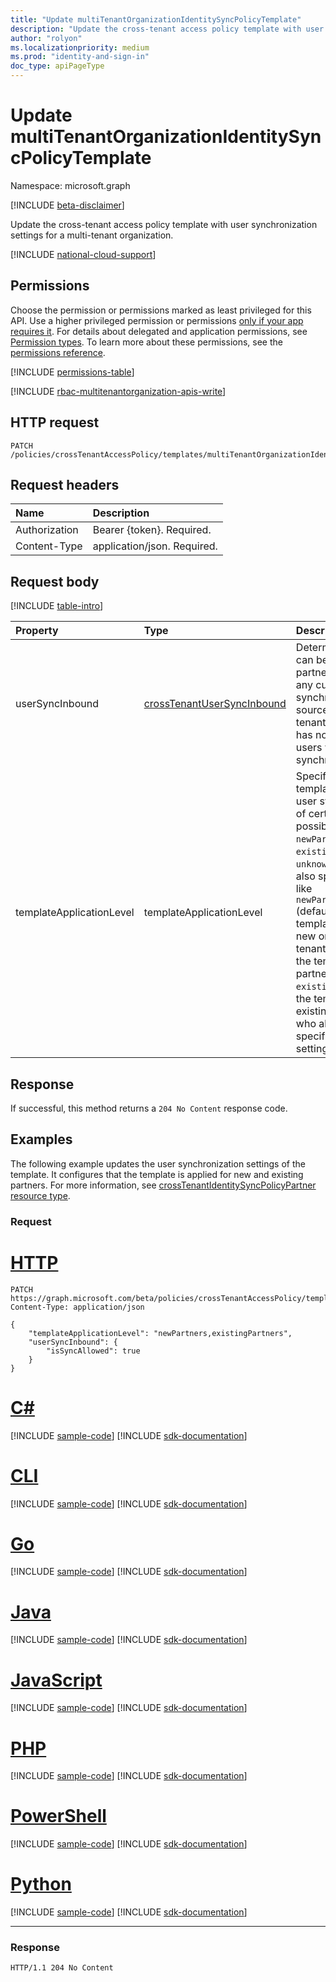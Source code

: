 ```yaml
---
title: "Update multiTenantOrganizationIdentitySyncPolicyTemplate"
description: "Update the cross-tenant access policy template with user synchronization settings for a multi-tenant organization."
author: "rolyon"
ms.localizationpriority: medium
ms.prod: "identity-and-sign-in"
doc_type: apiPageType
---
```


# Update multiTenantOrganizationIdentitySyncPolicyTemplate
Namespace: microsoft.graph

[!INCLUDE [beta-disclaimer](../../includes/beta-disclaimer.md)]

Update the cross-tenant access policy template with user synchronization settings for a multi-tenant organization.

[!INCLUDE [national-cloud-support](../../includes/global-only.md)]

## Permissions
Choose the permission or permissions marked as least privileged for this API. Use a higher privileged permission or permissions [only if your app requires it](/graph/permissions-overview#best-practices-for-using-microsoft-graph-permissions). For details about delegated and application permissions, see [Permission types](/graph/permissions-overview#permission-types). To learn more about these permissions, see the [permissions reference](/graph/permissions-reference).

<!-- { "blockType": "permissions", "name": "multitenantorganizationidentitysyncpolicytemplate_update" } -->
[!INCLUDE [permissions-table](../includes/permissions/multitenantorganizationidentitysyncpolicytemplate-update-permissions.md)]

[!INCLUDE [rbac-multitenantorganization-apis-write](../includes/rbac-for-apis/rbac-multitenantorganization-apis-write.md)]

## HTTP request

<!-- {
  "blockType": "ignored"
}
-->
``` http
PATCH /policies/crossTenantAccessPolicy/templates/multiTenantOrganizationIdentitySynchronization
```

## Request headers
|Name|Description|
|:---|:---|
|Authorization|Bearer {token}. Required.|
|Content-Type|application/json. Required.|

## Request body
[!INCLUDE [table-intro](../../includes/update-property-table-intro.md)]


|Property|Type|Description|
|:---|:---|:---|
|userSyncInbound|[crossTenantUserSyncInbound](../resources/crosstenantusersyncinbound.md)|Determines whether users can be synchronized from the partner tenant. `false` causes any current user synchronization from the source tenant to the target tenant to stop. This property has no impact on existing users who have already been synchronized.|
|templateApplicationLevel|templateApplicationLevel|Specifies whether the template will be applied to user synchronization settings of certain tenants. The possible values are: `none`, `newPartners`, `existingPartners`, `unknownFutureValue`. You can also specify multiple values like `newPartners,existingPartners` (default). `none` indicates the template is not applied to any new or existing partner tenants. `newPartners` indicates the template is applied to new partner tenants. `existingPartners` indicates the template is applied to existing partner tenants, those who already had partner-specific user synchronization settings in place. Optional.|


## Response

If successful, this method returns a `204 No Content` response code.

## Examples

The following example updates the user synchronization settings of the template. It configures that the template is applied for new and existing partners. For more information, see [crossTenantIdentitySyncPolicyPartner resource type](../resources/crosstenantidentitysyncpolicypartner.md).

### Request

# [HTTP](#tab/http)
<!-- {
  "blockType": "request",
  "name": "update_multitenantorganizationidentitysyncpolicytemplate"
}
-->
``` http
PATCH https://graph.microsoft.com/beta/policies/crossTenantAccessPolicy/templates/multiTenantOrganizationIdentitySynchronization
Content-Type: application/json

{
    "templateApplicationLevel": "newPartners,existingPartners",
    "userSyncInbound": {
        "isSyncAllowed": true
    }
}
```

# [C#](#tab/csharp)
[!INCLUDE [sample-code](../includes/snippets/csharp/update-multitenantorganizationidentitysyncpolicytemplate-csharp-snippets.md)]
[!INCLUDE [sdk-documentation](../includes/snippets/snippets-sdk-documentation-link.md)]

# [CLI](#tab/cli)
[!INCLUDE [sample-code](../includes/snippets/cli/update-multitenantorganizationidentitysyncpolicytemplate-cli-snippets.md)]
[!INCLUDE [sdk-documentation](../includes/snippets/snippets-sdk-documentation-link.md)]

# [Go](#tab/go)
[!INCLUDE [sample-code](../includes/snippets/go/update-multitenantorganizationidentitysyncpolicytemplate-go-snippets.md)]
[!INCLUDE [sdk-documentation](../includes/snippets/snippets-sdk-documentation-link.md)]

# [Java](#tab/java)
[!INCLUDE [sample-code](../includes/snippets/java/update-multitenantorganizationidentitysyncpolicytemplate-java-snippets.md)]
[!INCLUDE [sdk-documentation](../includes/snippets/snippets-sdk-documentation-link.md)]

# [JavaScript](#tab/javascript)
[!INCLUDE [sample-code](../includes/snippets/javascript/update-multitenantorganizationidentitysyncpolicytemplate-javascript-snippets.md)]
[!INCLUDE [sdk-documentation](../includes/snippets/snippets-sdk-documentation-link.md)]

# [PHP](#tab/php)
[!INCLUDE [sample-code](../includes/snippets/php/update-multitenantorganizationidentitysyncpolicytemplate-php-snippets.md)]
[!INCLUDE [sdk-documentation](../includes/snippets/snippets-sdk-documentation-link.md)]

# [PowerShell](#tab/powershell)
[!INCLUDE [sample-code](../includes/snippets/powershell/update-multitenantorganizationidentitysyncpolicytemplate-powershell-snippets.md)]
[!INCLUDE [sdk-documentation](../includes/snippets/snippets-sdk-documentation-link.md)]

# [Python](#tab/python)
[!INCLUDE [sample-code](../includes/snippets/python/update-multitenantorganizationidentitysyncpolicytemplate-python-snippets.md)]
[!INCLUDE [sdk-documentation](../includes/snippets/snippets-sdk-documentation-link.md)]

---

### Response

<!-- {
  "blockType": "response",
  "truncated": true
}
-->
``` http
HTTP/1.1 204 No Content
```

